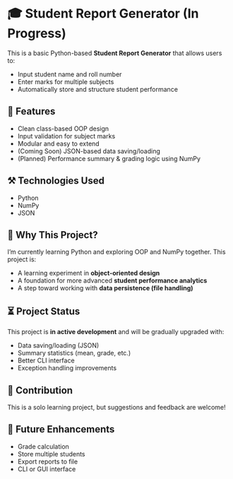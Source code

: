 # 🎓 Student Report Generator (In Progress)

This is a basic Python-based **Student Report Generator** that allows users to:

- Input student name and roll number
- Enter marks for multiple subjects
- Automatically store and structure student performance

## 🚀 Features

- Clean class-based OOP design
- Input validation for subject marks
- Modular and easy to extend
- (Coming Soon) JSON-based data saving/loading
- (Planned) Performance summary & grading logic using NumPy

## ⚒️ Technologies Used

- Python
- NumPy
- JSON

## 📌 Why This Project?

I’m currently learning Python and exploring OOP and NumPy together. This project is:
- A learning experiment in **object-oriented design**
- A foundation for more advanced **student performance analytics**
- A step toward working with **data persistence (file handling)**

## ⏳ Project Status

This project is **in active development** and will be gradually upgraded with:
- Data saving/loading (JSON)
- Summary statistics (mean, grade, etc.)
- Better CLI interface
- Exception handling improvements

## 🙌 Contribution

This is a solo learning project, but suggestions and feedback are welcome!

## 🧠 Future Enhancements

- Grade calculation
- Store multiple students
- Export reports to file
- CLI or GUI interface